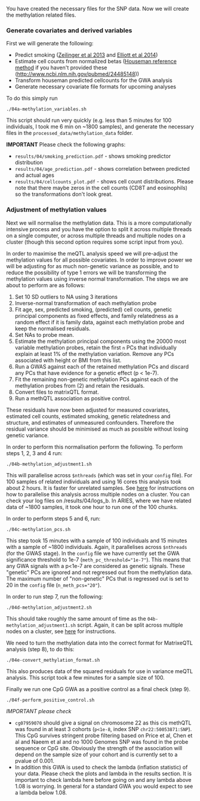 You have created the necessary files for the SNP data. Now we will create the methylation related files.

### Generate covariates and derived variables

First we will generate the following:
- Predict smoking ([Zeilinger et al 2013](http://www.ncbi.nlm.nih.gov/pubmed/23691101) and [Elliott et al 2014](http://www.ncbi.nlm.nih.gov/pubmed/24485148))
- Estimate cell counts from normalized betas ([Houseman reference method](http://www.biomedcentral.com/1471-2105/13/86) if you haven't provided these (http://www.ncbi.nlm.nih.gov/pubmed/24485148))
- Transform houseman predicted cellcounts for the GWA analysis
- Generate necessary covariate file formats for upcoming analyses

To do this simply run

    ./04a-methylation_variables.sh

This script should run very quickly (e.g. less than 5 minutes for 100 individuals, I took me 6 min on ~1800 samples), and generate the necessary files in the `processed_data/methylation_data` folder.

**IMPORTANT** Please check the following graphs:
- `results/04/smoking_prediction.pdf` - shows smoking predictor distribution
- `results/04/age_prediction.pdf` - shows correlation between predicted and actual ages
- `results/04/cellcounts_plot.pdf` - shows cell count distributions. Please note that there maybe zeros in the cell counts (CD8T and eosinophils) so the transformations don't look great. 


### Adjustment of methylation values

Next we will normalise the methylation data. This is a more computationally intensive process and you have the option to split it across multiple threads on a single computer, or across multiple threads and multiple nodes on a cluster (though this second option requires some script input from you).

In order to maximise the meQTL analysis speed we will pre-adjust the methylation values for all possible covariates. In order to improve power we will be adjusting for as much non-genetic variance as possible, and to reduce the possibility of type 1 errors we will be transforming the methylation values using inverse normal transformation. The steps we are about to perform are as follows:

1. Set 10 SD outliers to NA using 3 iterations
2. Inverse-normal transformation of each methylation probe
3. Fit age, sex, predicted smoking, (predicted) cell counts, genetic principal components as fixed effects, and family relatedness as a random effect if it is family data, against each methylation probe and keep the normalised residuals.
4. Set NAs to probe mean.
5. Estimate the methylation principal components using the 20000 most variable methylation probes, retain the first `n` PCs that individually explain at least 1% of the methylation variation. Remove any PCs associated with height or BMI from this list.
6. Run a GWAS against each of the retained methylation PCs and discard any PCs that have evidence for a genetic effect (p < 1e-7).
7. Fit the remaining non-genetic methylation PCs against each of the methylation probes from (2) and retain the residuals.
8. Convert files to matrixQTL format.
9. Run a methQTL association as positive control.

These residuals have now been adjusted for measured covariates, estimated cell counts, estimated smoking, genetic relatedness and structure, and estimates of unmeasured confounders. Therefore the residual variance should be minimised as much as possible without losing genetic variance.

In order to perform this normalisation perform the following. To perform steps 1, 2, 3 and 4 run:

    ./04b-methylation_adjustment1.sh

This will parallelise across `$nthreads` (which was set in your `config` file). For 100 samples of related individuals and using 16 cores this analysis took about 2 hours. It is faster for unrelated samples. 
See [here](https://github.com/MRCIEU/godmc/wiki/Running-script-4b-and-4d-on-a-cluster) for instructions on how to parallelise this analysis across multiple nodes on a cluster. You can check your log files on /results/04/logs_b. In ARIES, where we have related data of ~1800 samples, it took one hour to run one of the 100 chunks.

In order to perform steps 5 and 6, run:

    ./04c-methylation_pcs.sh

This step took 15 minutes with a sample of 100 individuals and 15 minutes with a sample of ~1800 individuals. Again, it parallelises across `$nthreads` (for the GWAS stage). In the `config` file we have currently set the GWA significance threshold to 1e-7 (`meth_pc_threshold="1e-7"`). This means that any GWA signals with a p<1e-7 are considered as genetic signals. These "genetic" PCs are ignored and not regressed out from the methylation data. The maximum number of "non-genetic" PCs that is regressed out is set to 20 in the `config` file (`n_meth_pcs="20"`).

In order to run step 7, run the following:

    ./04d-methylation_adjustment2.sh

This should take roughly the same amount of time as the `04b-methylation_adjustment1.sh` script. Again, it can be split across multiple nodes on a cluster, see [here](https://github.com/MRCIEU/godmc/wiki/Running-script-4b-and-4d-on-a-cluster) for instructions.

We need to turn the methylation data into the correct format for MatrixeQTL analysis (step 8), to do this:

    ./04e-convert_methylation_format.sh

This also produces data of the squared residuals for use in variance meQTL analysis. This script took a few minutes for a sample size of 100.

Finally we run one CpG GWA as a positive control as a final check (step 9). 

    ./04f-perform_positive_control.sh

*IMPORTANT please check*
- `cg07959070` should give a signal on chromosome 22 as this cis methQTL was found in at least 3 cohorts (`p<1e-8`, index SNP `chr22:50053871:SNP`). This CpG survives stringent probe filtering based on Price et al, Chen et al and Naeem et al and no 1000 Genomes SNP was found in the probe sequence or CpG site. Obviously the strength of the association will depend on the sample size of your cohort and is currently set to a pvalue of 0.001.
- In addition this GWA is used to check the lambda (inflation statistic) of your data. Please check the plots and lambda in the results section. It is important to check lambda here before going on and any lambda above 1.08 is worrying. In general for a standard GWA you would expect to see a lambda below 1.08.

    